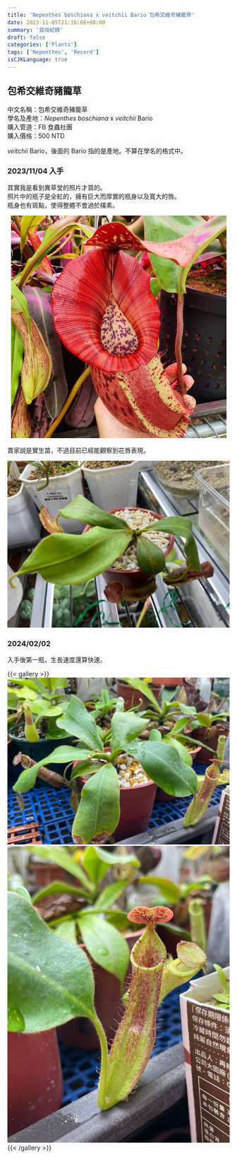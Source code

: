 ```yaml
---
title: 'Nepenthes boschiana x veitchii Bario 包希交維奇豬籠草'
date: 2023-11-05T21:16:08+08:00
summary: '栽培紀錄'
draft: false
categories: ['Plants']
tags: ['Nepenthes', 'Record']
isCJKLanguage: true
---
```


## 包希交維奇豬籠草

中文名稱：包希交維奇豬籠草  
學名及產地：*Nepenthes boschiana* x *veitchii* Bario  
購入管道：FB 食蟲社團  
購入價格：500 NTD  

*veitchii* Bario，後面的 Bario 指的是產地。不算在學名的格式中。  

### 2023/11/04 入手

其實我是看到異草堂的照片才買的。  
照片中的瓶子是全紅的，擁有巨大而厚實的瓶身以及寬大的唇。  
瓶身也有斑點，使得整體不會過於樸素。  

![異草堂照片](./images/premiun-exotics.jpg "異草堂的照片")

賣家說是實生苗，不過目前已經能觀察到花唇表現。  

![2023-11-04](./images/2023-11-04.jpg "可觀察到花唇")

### 2024/02/02

入手後第一瓶，生長速度還算快速。  

{{< gallery >}}
  <img src="./images/2024-02-02(1).jpg" class="grid-w50">
  <img src="./images/2024-02-02(2).jpg" class="grid-w50">
{{< /gallery >}}
